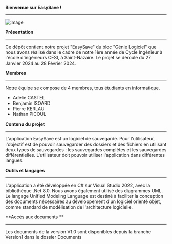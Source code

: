 **Bienvenue sur EasySave !**
____________________________________________________________________________________________________________________________________________________

![image](https://github.com/user-attachments/assets/665ab455-ec8a-4c30-9b71-1af4b699083f)

**Présentation**
____________________________________________________________________________________________________________________________________________________

Ce dépôt contient notre projet "EasySave" du bloc "Génie Logiciel" que nous avons réalisé dans le cadre de notre 1ère année de Cycle Ingénieur à l'école d'ingénieurs CESI, à Saint-Nazaire.
Le projet se déroule du 27 Janvier 2024 au 28 Février 2024.

**Membres**
____________________________________________________________________________________________________________________________________________________

Notre équipe se compose de 4 membres, tous étudiants en informatique. 
- Adélie CASTEL
- Benjamin ISOARD
- Pierre KERLAU
- Nathan PICOUL

**Contenu du projet**
____________________________________________________________________________________________________________________________________________________

L'application EasySave est un logiciel de sauvegarde. Pour l'utilisateur, l'objectif est de pouvoir sauvegarder des dossiers et des fichiers en utilisant deux types de sauvegardes : les sauvegardes complètes et les sauvegardes différentielles. 
L'utilisateur doit pouvoir utiliser l'application dans différentes langues.

**Outils et langages** 
____________________________________________________________________________________________________________________________________________________

L'application a été développée en C# sur Visual Studio 2022, avec la bibliothèque .Net 8.0. 
Nous avons également utilisé des diagrammes UML. Le langage Unified Modeling Language est destiné à faciliter la conception des documents nécessaires au développement d'un logiciel orienté objet, comme standard de modélisation de l'architecture logicielle.

**Accès aux documents **
____________________________________________________________________________________________________________________________________________________
Les documents de la version V1.0 sont disponibles depuis la branche Version1 dans le dossier Documents
